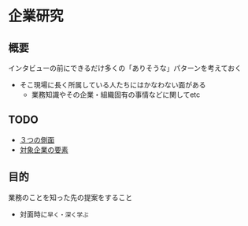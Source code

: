 # 企業研究

## 概要

インタビューの前にできるだけ多くの「ありそうな」パターンを考えておく

* そこ現場に長く所属している人たちにはかなわない面がある
    * 業務知識やその企業・組織固有の事情などに関してetc

## TODO

* [３つの側面](01_why_what_how)
* [対象企業の要素](02_elements)

## 目的

業務のことを知った先の提案をすること

* 対面時に`早く・深く学ぶ`
